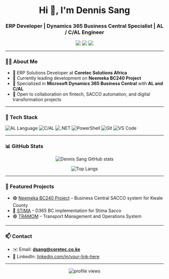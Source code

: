 <h1 align="center">Hi 👋, I'm Dennis Sang</h1>
<h3 align="center">ERP Developer | Dynamics 365 Business Central Specialist | AL / C/AL Engineer</h3>

<p align="center">
  <a href="mailto:dsang@coretec.co.ke"><img src="https://img.shields.io/badge/email-dsang@coretec.co.ke-blue?style=flat-square&logo=gmail"></a>
  <a href="https://linkedin.com/in/your-link-here" target="_blank"><img src="https://img.shields.io/badge/LinkedIn-Dennis%20Sang-blue?style=flat-square&logo=linkedin"></a>
  <a href="https://github.com/dsang"><img src="https://img.shields.io/github/followers/dsang?label=GitHub&style=social"></a>
</p>

---

### 🧑‍💻 About Me

- 💼 ERP Solutions Developer at **Coretec Solutions Africa**  
- 🔭 Currently leading development on **Neemeka BC240 Project**  
- 🧠 Specialized in **Microsoft Dynamics 365 Business Central** with **AL and C/AL**  
- 🤝 Open to collaboration on fintech, SACCO automation, and digital transformation projects

---

### 🚀 Tech Stack

![AL Language](https://img.shields.io/badge/AL-Business_Central-ff8c00?style=flat-square&logo=microsoft)
![C/AL](https://img.shields.io/badge/CAL-Dynamics_NAV-blue?style=flat-square&logo=microsoft)
![.NET](https://img.shields.io/badge/.NET-Core-purple?style=flat-square&logo=dotnet)
![PowerShell](https://img.shields.io/badge/PowerShell-Scripting-blue?style=flat-square&logo=powershell)
![Git](https://img.shields.io/badge/Git-Source_Control-orange?style=flat-square&logo=git)
![VS Code](https://img.shields.io/badge/VSCode-Editor-blue?style=flat-square&logo=visual-studio-code)

---

### 📊 GitHub Stats

<p align="center">
  <img src="https://github-readme-stats.vercel.app/api?username=dsang&show_icons=true&theme=radical&count_private=true" alt="Dennis Sang GitHub stats" />
</p>

<p align="center">
  <img src="https://github-readme-stats.vercel.app/api/top-langs/?username=dsang&layout=compact&theme=radical&hide=html,css" alt="Top Langs" />
</p>

---

### 📌 Featured Projects

- 🟢 [Neemeka BC240 Project](https://github.com/CoreTecDevelopers/NEEMEKA) – Business Central SACCO system for Kwale County  
- 🔵 [STIMA](https://github.com/CoreTecDevelopers/STIMA) – D365 BC implementation for Stima Sacco  
- 🟣 [TRAMOM](https://github.com/CoreTecDevelopers/TRAMOM) – Transport Management and Operations System

---

### 📫 Contact

- ✉️ Email: **dsang@coretec.co.ke**  
- 💼 LinkedIn: [linkedin.com/in/your-link-here](https://linkedin.com/in/your-link-here)

---

<p align="center">
  <img src="https://komarev.com/ghpvc/?username=dsang&label=Profile%20Views&color=0e75b6&style=flat" alt="profile views" />
</p>
